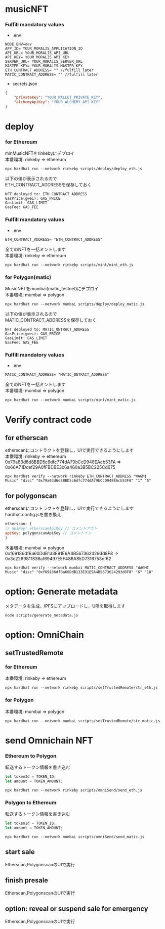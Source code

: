 # musicNFT

### Fulfill mandatory values
* .env
```
NODE_ENV=dev
APP_ID= YOUR_MORALIS_APPLICATION_ID
API_URL= YOUR_MORALIS_API_URL
API_KEY= YOUR_MORALIS_API_KEY
SERVER_URL= YOUR_MORALIS_SERVER_URL
MASTER_KEY= YOUR_MORALIS_MASTER_KEY
ETH_CONTRACT_ADDRESS= "" //fulfill later
MATIC_CONTRACT_ADDRESS= "" //fulfill later
```
* secrets.json
```json
{
    "privateKey": "YOUR_WALLET_PRIVATE_KEY",
    "alchemyApiKey": "YOUR_ALCHEMY_API_KEY"
}
```
# deploy
### for Ethereum
minMusicNFTをrinkebyにデプロイ  
本番環境: rinkeby => ethereum
```
npx hardhat run --network rinkeby scripts/deploy/deploy_eth.js
```
以下の値が表示されるので  
ETH_CONTRACT_ADDRESSを保存しておく
```
NFT deployed to: ETH_CONTRACT_ADDRESS
GasPrice(gwei): GAS_PRICE
GasLimit: GAS_LIMIT
GasFee: GAS_FEE
```
### Fulfill mandatory values
* .env
```
ETH_CONTRACT_ADDRESS= "ETH_CONTRACT_ADDRESS"
```
全てのNFTを一括ミントします  
本番環境: rinkeby => ethereum
```
npx hardhat run --network rinkeby scripts/mint/mint_eth.js
```
### for Polygon(matic)
MusicNFTをmumbai(matic_testnet)にデプロイ  
本番環境: mumbai => polygon
```
npx hardhat run --network mumbai scripts/deploy/deploy_matic.js
```
以下の値が表示されるので  
MATIC_CONTRACT_ADDRESSを保存しておく
```
NFT deployed to: MATIC_ONTRACT_ADDRESS
GasPrice(gwei): GAS_PRICE
GasLimit: GAS_LIMIT
GasFee: GAS_FEE
```
### Fulfill mandatory values
* .env
```
MATIC_CONTRACT_ADDRESS= "MATIC_ONTRACT_ADDRESS"
```
全てのNFTを一括ミントします  
本番環境: mumbai => polygon
```
npx hardhat run --network mumbai scripts/mint/mint_matic.js
```
# Verify contract code
## for etherscan
etherscanにコントラクトを登録し，UIで実行できるようにします  
本番環境: rinkeby => ethereum
          0x79a63d6d8BBD5c6dfc774dA79bCcD948EAcb53FA => 0x66A71Dcef29A0fFBDBE3c6a460a3B5BC225Cd675
```
npx hardhat verify --network rinkeby ETH_CONTRACT_ADDRESS "WAGMI Music" "disc" "0x79a63d6d8BBD5c6dfc774dA79bCcD948EAcb53FA" "1" "5"
```
## for polygonscan
etherscanにコントラクトを登録し，UIで実行できるようにします  
hardhat.config.jsを書き換え
```js
etherscan: {
// apiKey: etherscanApiKey // コメントアウト
apiKey: polygonscanApiKey // コメントイン
}
```
本番環境: mumbai => polygon 
        0xf69186dfBa60DdB133E91E9A4B5673624293d8F8 => 0x3c2269811836af69497E5F486A85D7316753cf62
```
npx hardhat verify --network mumbai MATIC_CONTRACT_ADDRESS "WAGMI Music" "disc" "0xf69186dfBa60DdB133E91E9A4B5673624293d8F8" "6" "18"
```
# option: Generate metadata
メタデータを生成，IPFSにアップロードし，URIを取得します
```
node scripts/generate_metadata.js
```
# option: OmniChain
## setTrustedRemote
### for Ethereum
本番環境: rinkeby => ethereum
```
npx hardhat run --network rinkeby scripts/setTrustedRemote/str_eth.js
```
### for Polygon
本番環境: mumbai => polygon
```
npx hardhat run --network mumbai scripts/setTrustedRemote/str_matic.js
```
# send Omnichain NFT
### Ethereum to Polygon
転送するトークン情報を書き込む
```js
let tokenId = TOKEN_ID;
let amount = TOKEN_AMOUNT;
```
```
npx hardhat run --network rinkeby scripts/omniSend/send_eth.js
```
### Polygon to Ethereum
転送するトークン情報を書き込む
```js
let tokenId = TOKEN_ID;
let amount = TOKEN_AMOUNT;
```
```
npx hardhat run --network mumbai scripts/omniSend/send_matic.js
```
## start sale
Etherscan,PolygonscanのUIで実行
## finish presale
Etherscan,PolygonscanのUIで実行
## option: reveal or suspend sale for emergency
Etherscan,PolygonscanのUIで実行
